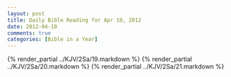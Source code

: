 ```yaml
---
layout: post
title: Daily Bible Reading for Apr 10, 2012
date: 2012-04-10
comments: true
categories: [Bible in a Year]
---
```

{% render_partial ../KJV/2Sa/19.markdown %}
{% render_partial ../KJV/2Sa/20.markdown %}
{% render_partial ../KJV/2Sa/21.markdown %}
